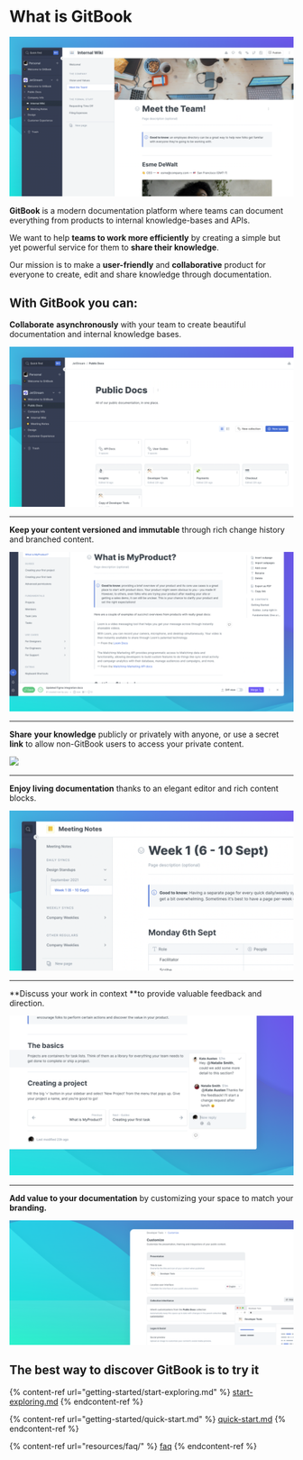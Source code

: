 # What is GitBook

![](.gitbook/assets/Space.png)

**GitBook** is a modern documentation platform where teams can document everything from products to internal knowledge-bases and APIs.

We want to help **teams to work more efficiently** by creating a simple but yet powerful service for them to **share their knowledge**.

Our mission is to make a **user-friendly** and **collaborative** product for everyone to create, edit and share knowledge through documentation.

## With GitBook you can:

**Collaborate** **asynchronously** with your team to create beautiful documentation and internal knowledge bases.

![](<.gitbook/assets/Collection (1).png>)

***

**Keep your content versioned and immutable** through rich change history and branched content.

![](<.gitbook/assets/Change Requests.png>)

***

**Share** **your knowledge** publicly or privately with anyone, or use a secret **link** to allow non-GitBook users to access your private content.

![](<.gitbook/assets/Publish – Share Link.png>)

***

**Enjoy living documentation** thanks to an elegant editor and rich content blocks.

![](.gitbook/assets/ToC.png)

***

\*\*Discuss your work in context \*\*to provide valuable feedback and direction.

![](<.gitbook/assets/Comment On Block.png>)

***

**Add value to your documentation** by customizing your space to match your **branding.**

![](.gitbook/assets/Customize.png)

## **The best way to discover GitBook is to try it**

{% content-ref url="getting-started/start-exploring.md" %}
[start-exploring.md](getting-started/start-exploring.md)
{% endcontent-ref %}

{% content-ref url="getting-started/quick-start.md" %}
[quick-start.md](getting-started/quick-start.md)
{% endcontent-ref %}

{% content-ref url="resources/faq/" %}
[faq](resources/faq/)
{% endcontent-ref %}
